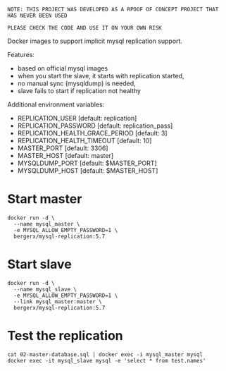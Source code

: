 ```
NOTE: THIS PROJECT WAS DEVELOPED AS A RPOOF OF CONCEPT PROJECT THAT HAS NEVER BEEN USED

PLEASE CHECK THE CODE AND USE IT ON YOUR OWN RISK
```

Docker images to support implicit mysql replication support.

Features:
* based on official mysql images
* when you start the slave, it starts with replication started,
* no manual sync (mysqldump) is needed,
* slave fails to start if replication not healthy

Additional environment variables:
* REPLICATION_USER [default: replication]
* REPLICATION_PASSWORD [default: replication_pass]
* REPLICATION_HEALTH_GRACE_PERIOD [default: 3]
* REPLICATION_HEALTH_TIMEOUT [default: 10]
* MASTER_PORT [default: 3306]
* MASTER_HOST [default: master]
* MYSQLDUMP_PORT [default: $MASTER_PORT]
* MYSQLDUMP_HOST [default: $MASTER_HOST]

# Start master

```
docker run -d \
  --name mysql_master \
  -e MYSQL_ALLOW_EMPTY_PASSWORD=1 \
  bergerx/mysql-replication:5.7
```

# Start slave

```
docker run -d \
  --name mysql_slave \
  -e MYSQL_ALLOW_EMPTY_PASSWORD=1 \
  --link mysql_master:master \
  bergerx/mysql-replication:5.7
```

# Test the replication
```
cat 02-master-database.sql | docker exec -i mysql_master mysql
docker exec -it mysql_slave mysql -e 'select * from test.names'
```
